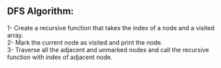 

## DFS Algorithm:

1- Create a recursive function that takes the index of a node and a visited array.
\
2- Mark the current node as visited and print the node.
\
3- Traverse all the adjacent and unmarked nodes and call the recursive function with index of adjacent node.
